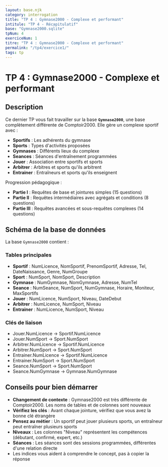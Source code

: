 ```yaml
---
layout: base.njk
category: interrogation
title: "TP 4 : Gymnase2000 - Complexe et performant"
intitule: "TP 4 - Récapitulatif"
base: "Gymnase2000.sqlite"
tpNum: 4
exerciceNum: 1
titre: "TP 4 : Gymnase2000 - Complexe et performant"
permalink: "/tp4/exercice1/"
tags: tp
---
```


# TP 4 : Gymnase2000 - Complexe et performant

## Description

Ce dernier TP vous fait travailler sur la base **`Gymnase2000`**, une base complètement différente de Comptoir2000. Elle gère un complexe sportif avec :

- **Sportifs** : Les adhérents du gymnase
- **Sports** : Types d'activités proposées
- **Gymnases** : Différents lieux du complexe
- **Seances** : Séances d'entraînement programmées
- **Jouer** : Association entre sportifs et sports
- **Arbitrer** : Arbitres et sports qu'ils arbitrent
- **Entrainer** : Entraîneurs et sports qu'ils enseignent

Progression pédagogique :
- **Partie I** : Requêtes de base et jointures simples (15 questions)
- **Partie II** : Requêtes intermédiaires avec agrégats et conditions (8 questions)
- **Partie III** : Requêtes avancées et sous-requêtes complexes (14 questions)

## Schéma de la base de données

La base `Gymnase2000` contient :

### Tables principales

- **Sportif** : NumLicence, NomSportif, PrenomSportif, Adresse, Tel, DateNaissance, Genre, NumGroupe
- **Sport** : NumSport, NomSport, Description
- **Gymnase** : NumGymnase, NomGymnase, Adresse, NumTel
- **Seance** : NumSeance, NumSport, NumGymnase, Horaire, Moniteur, MaxSportifs
- **Jouer** : NumLicence, NumSport, Niveau, DateDebut
- **Arbitrer** : NumLicence, NumSport, Niveau
- **Entrainer** : NumLicence, NumSport, Niveau

### Clés de liaison

- Jouer.NumLicence → Sportif.NumLicence
- Jouer.NumSport → Sport.NumSport
- Arbitrer.NumLicence → Sportif.NumLicence
- Arbitrer.NumSport → Sport.NumSport
- Entrainer.NumLicence → Sportif.NumLicence
- Entrainer.NumSport → Sport.NumSport
- Seance.NumSport → Sport.NumSport
- Seance.NumGymnase → Gymnase.NumGymnase

## Conseils pour bien démarrer

- **Changement de contexte** : Gymnase2000 est très différente de Comptoir2000. Les noms de tables et de colonnes sont nouveaux
- **Vérifiez les clés** : Avant chaque jointure, vérifiez que vous avez la bonne clé étrangère
- **Pensez au métier** : Un sportif peut jouer plusieurs sports, un entraîneur peut entraîner plusieurs sports
- **Niveaux** : Les colonnes "Niveau" représentent les compétences (débutant, confirmé, expert, etc.)
- **Séances** : Les séances sont des sessions programmées, différentes d'une relation directe
- Les indices vous aident à comprendre le concept, pas à copier la réponse

